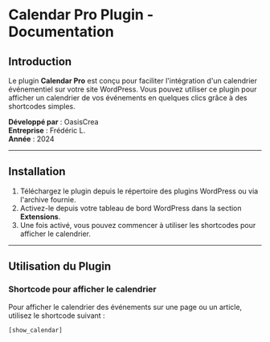 # Calendar Pro Plugin - Documentation

## Introduction
Le plugin **Calendar Pro** est conçu pour faciliter l'intégration d'un calendrier événementiel sur votre site WordPress. Vous pouvez utiliser ce plugin pour afficher un calendrier de vos événements en quelques clics grâce à des shortcodes simples.

**Développé par** : OasisCrea  
**Entreprise** : Frédéric L.  
**Année** : 2024

---

## Installation

1. Téléchargez le plugin depuis le répertoire des plugins WordPress ou via l'archive fournie.
2. Activez-le depuis votre tableau de bord WordPress dans la section **Extensions**.
3. Une fois activé, vous pouvez commencer à utiliser les shortcodes pour afficher le calendrier.

---

## Utilisation du Plugin

### Shortcode pour afficher le calendrier

Pour afficher le calendrier des événements sur une page ou un article, utilisez le shortcode suivant :

```html
[show_calendar]

